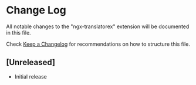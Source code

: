 # Change Log

All notable changes to the "ngx-translatorex" extension will be documented in this file.

Check [Keep a Changelog](http://keepachangelog.com/) for recommendations on how to structure this file.

## [Unreleased]

- Initial release